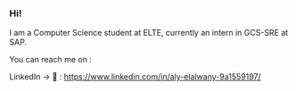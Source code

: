 <!--![ME](MEUpdated.jpg)-->

### Hi!

<!-- ![Profile View Counter](https://komarev.com/ghpvc/?username=AlexHelmutSonntag) -->

I am a Computer Science student at ELTE, currently an intern in GCS-SRE at SAP.

<!-- I taught myself how to speak German from scratch amongst other skills as well. -->

<!-- I am currently taking on projects by University and looking forward to getting challenged by something that will expand my boundaries! -->

<!-- ### :chart_with_upwards_trend: My Github stats  -->

<!-- <img height="180em" src="https://github-readme-stats.vercel.app/api?username=AlexHelmutSonntag&show_icons=true&hide_border=true&&count_private=true&include_all_commits=true" /> -->

<!-- ![Your Repository's Stats](https://github-readme-stats.vercel.app/api/top-langs/?username=AlexHelmutSonntag&theme=blue-green) -->


You can reach me on :

LinkedIn -> 💬 : https://www.linkedin.com/in/aly-elalwany-9a1559197/  



<!--
**AlexHelmutSonntag/AlexHelmutSonntag** is a ✨ _special_ ✨ repository because its `README.md` (this file) appears on your GitHub profile.

Here are some ideas to get you started:

- 🔭 I’m currently working on ...
- 🌱 I’m currently learning ...
- 👯 I’m looking to collaborate on ...
- 🤔 I’m looking for help with ...
- 💬 Ask me about ...
- 📫 How to reach me: ...
- 😄 Pronouns: ...
- ⚡ Fun fact: ...
-->
